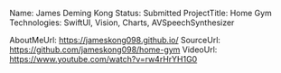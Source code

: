 Name: James Deming Kong
Status: Submitted
ProjectTitle: Home Gym
Technologies: SwiftUI, Vision, Charts, AVSpeechSynthesizer

AboutMeUrl: https://jameskong098.github.io/
SourceUrl: https://github.com/jameskong098/home-gym
VideoUrl: https://www.youtube.com/watch?v=rw4rHrYH1G0

<!---
EXAMPLE
Name<required>: John Appleseed
Status<required>: Submitted <or> Winner <or> Distinguished <or> Rejected
ProjectTitle: The Accessibility Rose
Technologies<4 maximum>: SwiftUI, RealityKit, CoreGraphic 

AboutMeUrl: https://linkedin.com/in/johnappleseed <
SourceUrl: https://github.com/johnappleseed/wwdc2025
VideoUrl: https://youtu.be/ABCDE123456

Please note that only Name and Status are mandatory fields. The other fields are optional.
-->
